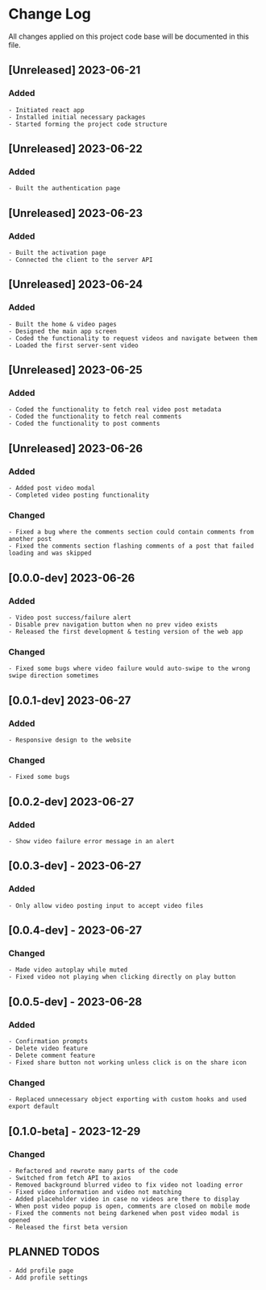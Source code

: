 # Change Log

All changes applied on this project code base will be documented in this file.

## [Unreleased] 2023-06-21

### Added

    - Initiated react app
    - Installed initial necessary packages
    - Started forming the project code structure

## [Unreleased] 2023-06-22

### Added

    - Built the authentication page

## [Unreleased] 2023-06-23

### Added

    - Built the activation page
    - Connected the client to the server API

## [Unreleased] 2023-06-24

### Added

    - Built the home & video pages
    - Designed the main app screen
    - Coded the functionality to request videos and navigate between them
    - Loaded the first server-sent video

## [Unreleased] 2023-06-25

### Added

    - Coded the functionality to fetch real video post metadata
    - Coded the functionality to fetch real comments
    - Coded the functionality to post comments

## [Unreleased] 2023-06-26

### Added

    - Added post video modal
    - Completed video posting functionality

### Changed

    - Fixed a bug where the comments section could contain comments from another post
    - Fixed the comments section flashing comments of a post that failed loading and was skipped

## [0.0.0-dev] 2023-06-26

### Added

    - Video post success/failure alert
    - Disable prev navigation button when no prev video exists
    - Released the first development & testing version of the web app

### Changed

    - Fixed some bugs where video failure would auto-swipe to the wrong swipe direction sometimes

## [0.0.1-dev] 2023-06-27

### Added

    - Responsive design to the website

### Changed

    - Fixed some bugs

## [0.0.2-dev] 2023-06-27

### Added

    - Show video failure error message in an alert

## [0.0.3-dev] - 2023-06-27

### Added

    - Only allow video posting input to accept video files

## [0.0.4-dev] - 2023-06-27

### Changed

    - Made video autoplay while muted
    - Fixed video not playing when clicking directly on play button

## [0.0.5-dev] - 2023-06-28

### Added

    - Confirmation prompts
    - Delete video feature
    - Delete comment feature
    - Fixed share button not working unless click is on the share icon

### Changed

    - Replaced unnecessary object exporting with custom hooks and used export default

## [0.1.0-beta] - 2023-12-29

### Changed

    - Refactored and rewrote many parts of the code
    - Switched from fetch API to axios
    - Removed background blurred video to fix video not loading error
    - Fixed video information and video not matching
    - Added placeholder video in case no videos are there to display
    - When post video popup is open, comments are closed on mobile mode
    - Fixed the comments not being darkened when post video modal is opened
    - Released the first beta version

## PLANNED TODOS

    - Add profile page
    - Add profile settings
